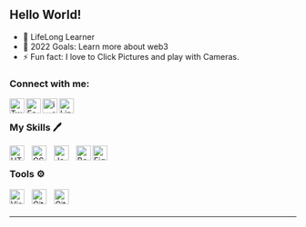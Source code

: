 ## Hello World!

- 🌱 LifeLong Learner
- 🥅 2022 Goals: Learn more about web3
- ⚡ Fun fact: I love to Click Pictures and play with Cameras.

### Connect with me:

[<img align="left" alt="Twitter" width="26px" src="https://img.icons8.com/fluency/48/000000/twitter.png"/>](https://twitter.com/ArinMandal)
&nbsp;&nbsp;
[<img align="left" alt="Facebook" width="26px" src="https://img.icons8.com/fluency/48/000000/facebook-new.png"/>](https://www.facebook.com/Arin.mandal40/)
&nbsp;&nbsp;
[<img img align="left" alt="instagram" width="26px" src="https://img.icons8.com/fluency/48/000000/instagram-new.png"/>](https://www.instagram.com/aris_shutter/)
[<img align="left" alt="LinkedIn" width="26px" src="https://img.icons8.com/color/48/000000/linkedin.png"/>](https://www.linkedin.com/in/arin-mandal-79b261151/)
### My Skills 🖊
<img align="left" alt="HTML5" width="26px" src="https://cdn.jsdelivr.net/gh/devicons/devicon/icons/html5/html5-original.svg" style="padding-right:10px;" />
<img align="left" alt="CSS3" width="26px" src="https://cdn.jsdelivr.net/gh/devicons/devicon/icons/css3/css3-original.svg" style="padding-right:10px;" />
<img align="left" alt="JavaScript" width="26px" src="https://cdn.jsdelivr.net/gh/devicons/devicon/icons/javascript/javascript-original.svg" style="padding-right:10px;" />
<img align="left" alt="Bootstrap" width="26px" src="https://img.icons8.com/external-tal-revivo-color-tal-revivo/24/000000/external-bootstrap-a-free-and-open-source-css-framework-logo-color-tal-revivo.png"/> 
<img align="left" alt="Figma" width="26px" src="https://img.icons8.com/fluency/48/000000/figma.png"/>
<!-- <img align="left" alt="Lightrom" width="26px" src="https://img.icons8.com/material/48/000000/adobe-lightroom.png"/> -->

<br/>

### Tools ⚙

<img align="left" alt="Visual Studio Code" width="26px" src="https://cdn.jsdelivr.net/gh/devicons/devicon/icons/vscode/vscode-original.svg" style="padding-right:10px;" />



<!-- <img align="left" alt="React" width="26px" src="https://cdn.jsdelivr.net/gh/devicons/devicon/icons/react/react-original.svg" style="padding-right:10px;" />

<!-- <img align="left" alt="MongoDB" width="26px" src="https://cdn.jsdelivr.net/gh/devicons/devicon/icons/mongodb/mongodb-original.svg" style="padding-right:10px;" /> -->
<!-- <img align="left" alt="MySQL" width="26px" src="https://cdn.jsdelivr.net/gh/devicons/devicon/icons/mysql/mysql-original.svg" style="padding-right:10px;" />-->
<img align="left" alt="Git" width="26px" src="https://cdn.jsdelivr.net/gh/devicons/devicon/icons/git/git-original.svg" style="padding-right:10px;" />
<img align="left" alt="GitHub" width="26px" src="https://user-images.githubusercontent.com/3369400/139447912-e0f43f33-6d9f-45f8-be46-2df5bbc91289.png" style="padding-right:10px;" />


<br />
<br />

---

<!---
arinmandal/arinmandal is a ✨ special ✨ repository because its `README.md` (this file) appears on your GitHub profile.
You can click the Preview link to take a look at your changes.
--->
